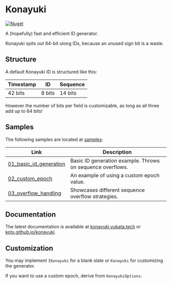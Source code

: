 # Konayuki

[![Nuget](https://img.shields.io/nuget/vpre/Konayuki.svg)](https://nuget.org/packages/Konayuki)

A (hopefully) fast and efficient ID generator.

Konayuki spits out 64-bit ulong IDs, because an unused sign bit is a waste.

## Structure

A default Konayuki ID is structured like this:

| Timestamp   | ID          | Sequence    |
| ----------- | ----------- | ----------- |
| 42 bits     | 8 bits      | 14 bits     |

However the number of bits per field is customizable, as long as all three add up to 64 bits!

## Samples

The following samples are located at [samples](/samples):

| Link                                                      | Description                                                |
| --------------------------------------------------------- | ---------------------------------------------------------- |
| [01_basic_id_generation](/samples/01_basic_id_generation) | Basic ID generation example. Throws on sequence overflows. |
| [02_custom_epoch](/samples/02_custom_epoch)               | An example of using a custom epoch value.                  |
| [03_overflow_handling](/samples/03_overflow_handling)     | Showcases different sequence overflow strategies.          |

## Documentation

The latest documentation is available at [konayuki.yukata.tech](https://konayuki.yukata.tech) or [kotx.github.io/konayuki](kotx.github.io/konayuki).

## Customization

You may implement `IKonayuki` for a blank slate or `Konayuki` for customizing the generator.

If you want to use a custom epoch, derive from `KonayukiOptions`.